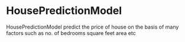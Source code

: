 # HousePredictionModel
HousePredictionModel predict the price of house on the basis of many factors such as no. of bedrooms square feet area etc
